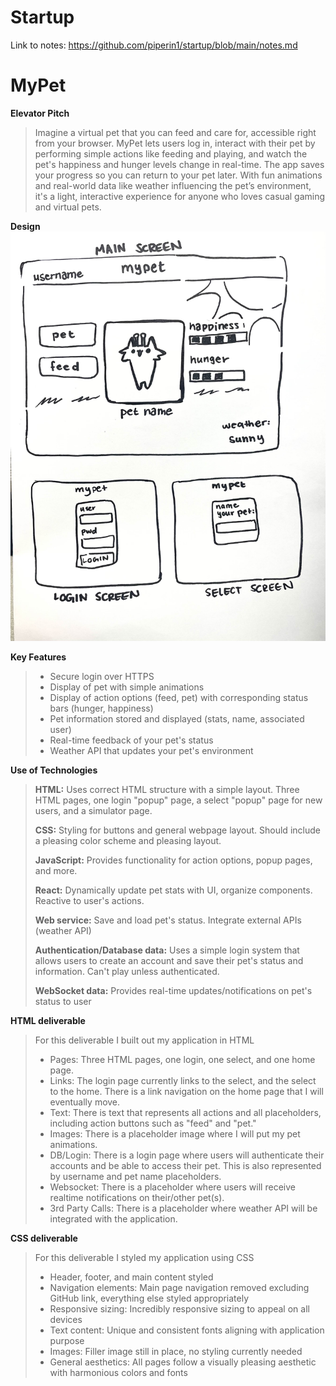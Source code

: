# Startup
Link to notes: https://github.com/piperin1/startup/blob/main/notes.md
# MyPet
**Elevator Pitch**
> Imagine a virtual pet that you can feed and care for, accessible right from your browser. MyPet lets users log in, interact with their pet by performing simple actions like feeding and playing, and watch the pet's happiness and hunger levels change in real-time. The app saves your progress so you can return to your pet later. With fun animations and real-world data like weather influencing the pet’s environment, it's a light, interactive experience for anyone who loves casual gaming and virtual pets.
>
**Design**
![](https://github.com/piperin1/startup/blob/main/images/IMG_4865.jpg)

**Key Features**
> - Secure login over HTTPS
> - Display of pet with simple animations
> - Display of action options (feed, pet) with corresponding status bars (hunger, happiness)
> - Pet information stored and displayed (stats, name, associated user)
> - Real-time feedback of your pet's status 
> - Weather API that updates your pet's environment
>
**Use of Technologies**
> **HTML:** Uses correct HTML structure with a simple layout. Three HTML pages, one login "popup" page, a select "popup" page for new users, and a simulator page.
> 
> **CSS:** Styling for buttons and general webpage layout. Should include a pleasing color scheme and pleasing layout.
> 
> **JavaScript:** Provides functionality for action options, popup pages, and more.
> 
> **React:** Dynamically update pet stats with UI, organize components. Reactive to user's actions.
> 
> **Web service:** Save and load pet's status. Integrate external APIs (weather API)
> 
> **Authentication/Database data:** Uses a simple login system that allows users to create an account and save their pet's status and information. Can't play unless authenticated.
> 
> **WebSocket data:** Provides real-time updates/notifications on pet's status to user
>
 **HTML deliverable**
> For this deliverable I built out my application in HTML
> - Pages: Three HTML pages, one login, one select, and one home page.
> - Links: The login page currently links to the select, and the select to the home. There is a link navigation on the home page that I will eventually move.
> - Text: There is text that represents all actions and all placeholders, including action buttons such as "feed" and "pet."
> - Images: There is a placeholder image where I will put my pet animations.
> - DB/Login: There is a login page where users will authenticate their accounts and be able to access their pet. This is also represented by username and pet name placeholders.
> - Websocket: There is a placeholder where users will receive realtime notifications on their/other pet(s).
> - 3rd Party Calls: There is a placeholder where weather API will be integrated with the application.
>
 **CSS deliverable**
> For this deliverable I styled my application using CSS
> - Header, footer, and main content styled
> - Navigation elements: Main page navigation removed excluding GitHub link, everything else styled appropriately 
> - Responsive sizing: Incredibly responsive sizing to appeal on all devices
> - Text content: Unique and consistent fonts aligning with application purpose
> - Images: Filler image still in place, no styling currently needed
> - General aesthetics: All pages follow a visually pleasing aesthetic with harmonious colors and fonts
